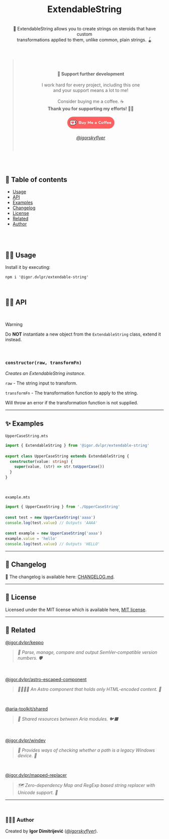 <h1 align="center">ExtendableString</h1>

<br>

<div align="center">
  🦀 ExtendableString allows you to create strings on steroids that have custom
  <br>
  transformations applied to them, unlike common, plain strings. 🪀
</div>

<br>
<br>

<div align="center">
  <blockquote>
    <br>
    <h4>💖 Support further development</h4>
    <span>I work hard for every project, including this one
    <br>
    and your support means a lot to me!
    <br>
    <br>
    Consider buying me a coffee. ☕
    <br>
    <strong>Thank you for supporting my efforts! 🙏😊</strong></span>
    <br>
    <br>
    <a href="https://ko-fi.com/igorskyflyer" target="_blank"><img src="https://raw.githubusercontent.com/igorskyflyer/igorskyflyer/main/assets/ko-fi.png" alt="Donate to igorskyflyer" width="150"></a>
    <br>
    <br>
    <a href="https://github.com/igorskyflyer"><em>@igorskyflyer</em></a>
    <br>
    <br>
    <br>
  </blockquote>
</div>

<br>
<br>

## 📃 Table of contents

- [Usage](#-usage)
- [API](#-api)
- [Examples](#-examples)
- [Changelog](#-changelog)
- [License](#-license)
- [Related](#-related)
- [Author](#-author)

<br>
<br>

## 🕵🏼 Usage

Install it by executing:

```shell
npm i '@igor.dvlpr/extendable-string'
```

<br>

## 🤹🏼 API

<br>

> [!WARNING]
> Do **NOT** instantiate a new object from the `ExtendableString` class, extend it instead.
>

<br>

### `constructor(raw, transformFn)`

*Creates an ExtendableString instance.*  

`raw` - The string input to transform.  

`transformFn` - The transformation function to apply to the string.  

Will throw an error if the transformation function is not supplied.

---

## ✨ Examples

`UpperCaseString.mts`
```ts
import { ExtendableString } from '@igor.dvlpr/extendable-string'

export class UpperCaseString extends ExtendableString {
  constructor(value: string) {
    super(value, (str) => str.toUpperCase())
  }
}
```

<br>

`example.mts`
```ts
import { UpperCaseString } from './UpperCaseString'

const test = new UpperCaseString('aaaa')
console.log(test.value) // Outputs 'AAAA'

const example = new UpperCaseString('aaaa')
example.value = 'hello'
console.log(test.value) // Outputs 'HELLO'
```

---

## 📝 Changelog

📑 The changelog is available here: [CHANGELOG.md](https://github.com/igorskyflyer/npm-extendable-string/blob/main/CHANGELOG.md).

---

## 🪪 License

Licensed under the MIT license which is available here, [MIT license](https://github.com/igorskyflyer/npm-extendable-string/blob/main/LICENSE).

---

## 🧬 Related

[@igor.dvlpr/keppo](https://www.npmjs.com/package/@igor.dvlpr/keppo)

> _🎡 Parse, manage, compare and output SemVer-compatible version numbers. 🛡_

<br>

[@igor.dvlpr/astro-escaped-component](https://www.npmjs.com/package/@igor.dvlpr/astro-escaped-component)

> _🏃🏻‍♂️‍➡️ An Astro component that holds only HTML-encoded content. 📜_

<br>

[@aria-toolkit/shared](https://www.npmjs.com/package/@aria-toolkit/shared)

> _👻 Shared resources between Aria modules. 🐦‍⬛_

<br>

[@igor.dvlpr/windev](https://www.npmjs.com/package/@igor.dvlpr/windev)

> _🍃 Provides ways of checking whether a path is a legacy Windows device. 💾_

<br>

[@igor.dvlpr/mapped-replacer](https://www.npmjs.com/package/@igor.dvlpr/mapped-replacer)

> _🗺 Zero-dependency Map and RegExp based string replacer with Unicode support. 🍁_

---

<br>

### 👨🏻‍💻 Author
Created by **Igor Dimitrijević** ([*@igorskyflyer*](https://github.com/igorskyflyer/)).
